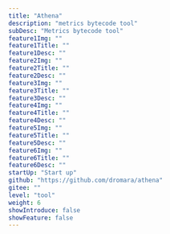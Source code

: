 ```yaml
---
title: "Athena"
description: "metrics bytecode tool"
subDesc: "Metrics bytecode tool"
feature1Img: ""
feature1Title: ""
feature1Desc: ""
feature2Img: ""
feature2Title: ""
feature2Desc: ""
feature3Img: ""
feature3Title: ""
feature3Desc: ""
feature4Img: ""
feature4Title: ""
feature4Desc: ""
feature5Img: ""
feature5Title: ""
feature5Desc: ""
feature6Img: ""
feature6Title: ""
feature6Desc: ""
startUp: "Start up"
github: "https://github.com/dromara/athena"
gitee: ""
level: "tool"
weight: 6
showIntroduce: false
showFeature: false
---
```


